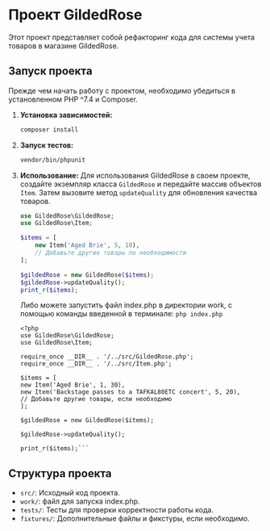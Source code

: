 # Проект GildedRose

Этот проект представляет собой рефакторинг кода для системы учета товаров в магазине GildedRose.

## Запуск проекта

Прежде чем начать работу с проектом, необходимо убедиться в установленном PHP ^7.4 и Composer.

1. **Установка зависимостей:**

    ```bash
    composer install
    ```

2. **Запуск тестов:**

    ```bash
    vendor/bin/phpunit
    ```

3. **Использование:**
   Для использования GildedRose в своем проекте, создайте экземпляр класса `GildedRose` и передайте массив объектов `Item`. Затем вызовите метод `updateQuality` для обновления качества товаров. 

    ```php
    use GildedRose\GildedRose;
    use GildedRose\Item;

    $items = [
        new Item('Aged Brie', 5, 10),
        // Добавьте другие товары по необходимости
    ];

    $gildedRose = new GildedRose($items);
    $gildedRose->updateQuality();
    print_r($items);
    ```
    Либо можете запустить файл index.php в директории work, с помощью команды введенной в терминале:
    ```php index.php```
    ```
    <?php
    use GildedRose\GildedRose;
    use GildedRose\Item;

    require_once __DIR__ . '/../src/GildedRose.php';
    require_once __DIR__ . '/../src/Item.php';

    $items = [
    new Item('Aged Brie', 1, 30),
    new Item('Backstage passes to a TAFKAL80ETC concert', 5, 20),
    // Добавьте другие товары, если необходимо
    ];

    $gildedRose = new GildedRose($items);

    $gildedRose->updateQuality();

    print_r($items);```

## Структура проекта

- `src/`: Исходный код проекта.
- `work/`: файл для запуска index.php.
- `tests/`: Тесты для проверки корректности работы кода.
- `fixtures/`: Дополнительные файлы и фикстуры, если необходимо.
